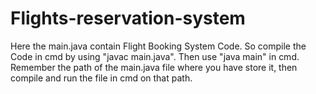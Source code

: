 # Flights-reservation-system
Here the main.java contain Flight Booking System Code. So compile the Code in cmd by using "javac main.java". Then use "java main" in cmd. Remember the path of the main.java file where you have store it, then compile and run the file in cmd on that path.
